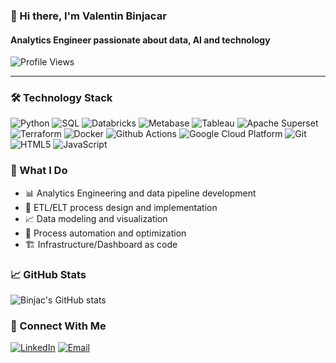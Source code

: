 ### 👋 Hi there, I'm Valentin Binjacar
#### Analytics Engineer passionate about data, AI and technology

![Profile Views](https://komarev.com/ghpvc/?username=binjac&color=fb4362)

---

### 🛠 Technology Stack

<p>
  <img alt="Python" src="https://img.shields.io/badge/-Python-3776AB?style=flat-square&logo=python&logoColor=white" />
  <img alt="SQL" src="https://img.shields.io/badge/-SQL-4479A1?style=flat-square&logo=postgresql&logoColor=white" />
  <img alt="Databricks" src="https://img.shields.io/badge/-Databricks-FF3621?style=flat-square&logo=databricks&logoColor=white" />
  <img alt="Metabase" src="https://img.shields.io/badge/-Metabase-509EE3?style=flat-square&logo=metabase&logoColor=white" />
  <img alt="Tableau" src="https://img.shields.io/badge/-Tableau-E97627?style=flat-square&logo=tableau&logoColor=white" />
  <img alt="Apache Superset" src="https://img.shields.io/badge/-Superset-00A699?style=flat-square&logo=apache&logoColor=white" />
  <img alt="Terraform" src="https://img.shields.io/badge/-Terraform-7B42BC?style=flat-square&logo=terraform&logoColor=white" />
  <img alt="Docker" src="https://img.shields.io/badge/-Docker-46a2f1?style=flat-square&logo=docker&logoColor=white" />
  <img alt="Github Actions" src="https://img.shields.io/badge/-Github_Actions-2088FF?style=flat-square&logo=github-actions&logoColor=white" />
  <img alt="Google Cloud Platform" src="https://img.shields.io/badge/-Google_Cloud_Platform-1a73e8?style=flat-square&logo=google-cloud&logoColor=white" />
  <img alt="Git" src="https://img.shields.io/badge/-Git-F05032?style=flat-square&logo=git&logoColor=white" />
  <img alt="HTML5" src="https://img.shields.io/badge/-HTML5-E34F26?style=flat-square&logo=html5&logoColor=white" />
  <img alt="JavaScript" src="https://img.shields.io/badge/-JavaScript-F7DF1E?style=flat-square&logo=javascript&logoColor=black" />
</p>

### 🎯 What I Do

- 📊 Analytics Engineering and data pipeline development
- 🔄 ETL/ELT process design and implementation
- 📈 Data modeling and visualization
- 🤖 Process automation and optimization
- 🏗️ Infrastructure/Dashboard as code

### 📈 GitHub Stats

![Binjac's GitHub stats](https://github-readme-stats.vercel.app/api?username=binjac&hide_border=true&show_icons=true&bg_color=151515&title_color=fb4362&icon_color=fb4362&text_bold=false&text_color=9e9e9e)

### 🤝 Connect With Me

[![LinkedIn](https://img.shields.io/badge/-LinkedIn-0077B5?style=flat-square&logo=linkedin&logoColor=white)](https://www.linkedin.com/in/valentin-binjacar/)
[![Email](https://img.shields.io/badge/-Email-D14836?style=flat-square&logo=gmail&logoColor=white)](mailto:valbinjacar@gmail.com)

